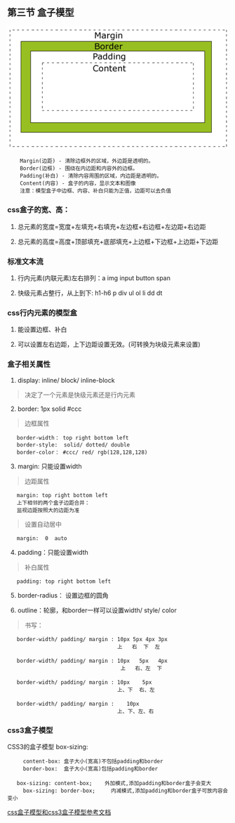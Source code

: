 ## 第三节 盒子模型

 ![avatar](./1.png)

~~~
    Margin(边距) - 清除边框外的区域，外边距是透明的。
    Border(边框) - 围绕在内边距和内容外的边框。  
    Padding(补白) - 清除内容周围的区域，内边距是透明的。
    Content(内容) - 盒子的内容，显示文本和图像  
    注意：模型盒子中边框、内容、补白只能为正值，边距可以去负值  
~~~    

###  css盒子的宽、高：

1.  总元素的宽度=宽度+左填充+右填充+左边框+右边框+左边距+右边距

2.  总元素的高度=高度+顶部填充+底部填充+上边框+下边框+上边距+下边距

###  标准文本流

1.  行内元素(内联元素)左右排列：a img input button span   

2.  快级元素占整行，从上到下: h1-h6 p div ul ol li dd dt

###  css行内元素的模型盒

1.  能设置边框、补白

2.  可以设置左右边距，上下边距设置无效。(可转换为块级元素来设置)

###  盒子相关属性

1. display: inline/ block/ inline-block

>   决定了一个元素是快级元素还是行内元素

2. border: 1px solid #ccc

>  边框属性  

~~~  
   border-width： top right bottom left       
   border-style:  solid/ dotted/ double    
   border-color： #ccc/ red/ rgb(128,128,128)
~~~   

3. margin: 只能设置width

>  边距属性
~~~
   margin: top right bottom left  
   上下相邻的两个盒子边距合并：
   监视边距按照大的边距为准  
~~~

>  设置自动居中

~~~   
   margin:  0  auto
~~~

4. padding：只能设置width   

>  补白属性  

~~~  
   padding: top right bottom left
~~~

5. border-radius： 设置边框的圆角

6. outline：轮廓，和border一样可以设置width/ style/ color    

>  书写：

~~~    
   border-width/ padding/ margin : 10px 5px 4px 3px      
                                   上   右  下  左  

   border-width/ padding/ margin : 10px   5px   4px       
                                    上   右、左  下  

   border-width/ padding/ margin : 10px    5px          
                                   上、下  右、左    

   border-width/ padding/ margin :    10px
                                   上、下、左、右                                     
~~~

###  css3盒子模型

   CSS3的盒子模型 box-sizing:
~~~
 	 content-box: 盒子大小(宽高)不包括padding和border    
 	 border-box:  盒子大小(宽高)包括padding和border      

   box-sizing: content-box;    外加模式,添加padding和border盒子会变大      
 	 box-sizing: border-box;     内减模式,添加padding和border盒子可放内容会变小     
~~~

[css盒子模型和css3盒子模型参考文档](https://blog.csdn.net/diligentkong/article/details/61617761)

